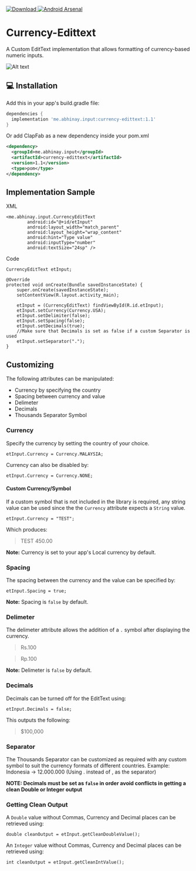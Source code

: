 [ ![Download](https://api.bintray.com/packages/abhinayme/currency-edittext/me.abhinay.input/images/download.svg?version=1.1) ](https://bintray.com/abhinayme/currency-edittext/me.abhinay.input/1.1/link)
[![Android Arsenal](https://img.shields.io/badge/Android%20Arsenal-Currency--Edittext-yellow.svg?style=flat)](https://android-arsenal.com/details/1/7441)


# Currency-Edittext
 A Custom EditText implementation that allows formatting of currency-based numeric inputs.

![Alt text](/samplegif.gif "Currency-Edittext Input Demo")


## 💻 Installation
Add this in your app's build.gradle file:
```groovy
dependencies {
  implementation 'me.abhinay.input:currency-edittext:1.1'
}
```

Or add ClapFab as a new dependency inside your pom.xml

```xml
<dependency>
  <groupId>me.abhinay.input</groupId>
  <artifactId>currency-edittext</artifactId>
  <version>1.1</version>
  <type>pom</type>
</dependency>
```

## Implementation Sample

XML

```
<me.abhinay.input.CurrencyEditText
        android:id="@+id/etInput"
        android:layout_width="match_parent"
        android:layout_height="wrap_content"
        android:hint="Type value"
        android:inputType="number"
        android:textSize="24sp" />
```

Code

```
CurrencyEditText etInput;

@Override
protected void onCreate(Bundle savedInstanceState) {
    super.onCreate(savedInstanceState);
    setContentView(R.layout.activity_main);

    etInput = (CurrencyEditText) findViewById(R.id.etInput);
    etInput.setCurrency(Currency.USA);
    etInput.setDelimiter(false);
    etInput.setSpacing(false);
    etInput.setDecimals(true);
    //Make sure that Decimals is set as false if a custom Separator is used
    etInput.setSeparator(".");
}
```

## Customizing

The following attributes can be manipulated:

- Currency by specifying the country
- Spacing between currency and value
- Delimeter
- Decimals
- Thousands Separator Symbol

### Currency

Specify the currency by setting the country of your choice.

```
etInput.Currency = Currency.MALAYSIA;
```

Currency can also be disabled by:

```
etInput.Currency = Currency.NONE;
```

#### Custom Currency/Symbol

If a custom symbol that is not included in the library is required, any string value can be used since the the `Currency` attribute expects a `String` value.

```
etInput.Currency = "TEST";
```

Which produces:
>TEST 450.00

**Note:** Currency is set to your app's Local currency by default.

### Spacing

The spacing between the currency and the value can be specified by:

```
etInput.Spacing = true;
```

**Note:** Spacing is `false` by default.

### Delimeter

The delimeter attribute allows the addition of a `.` symbol after displaying the currency.

> Rs.100

> Rp.100

**Note:** Delimeter is `false` by default.

### Decimals

Decimals can be turned off for the EditText using:

```
etInput.Decimals = false;
```

This outputs the following:

> $100,000

### Separator

The Thousands Separator can be customized as required with any custom symbol to suit the currency formats of different countries. Example: Indonesia -> 12.000.000 (Using . instead of , as the separator)

**NOTE: Decimals must be set as `false` in order avoid conflicts in getting a clean Double or Integer output**

### Getting Clean Output

A `Double` value without Commas, Currency and Decimal places can be retrieved using:

`double cleanOutput = etInput.getCleanDoubleValue();`

An `Integer` value without Commas, Currency and Decimal places can be retrieved using:

`int cleanOutput = etInput.getCleanIntValue();`
